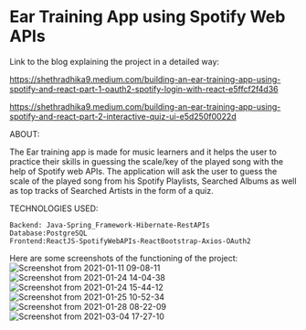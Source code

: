 # Ear Training App using Spotify Web APIs

Link to the blog explaining the project in a detailed way:

https://shethradhika9.medium.com/building-an-ear-training-app-using-spotify-and-react-part-1-oauth2-spotify-login-with-react-e5ffcf2f4d36

https://shethradhika9.medium.com/building-an-ear-training-app-using-spotify-and-react-part-2-interactive-quiz-ui-e5d250f0022d


ABOUT:


The Ear training app is made for music learners and it helps the user to practice their skills in guessing the scale/key of the played song with the help of Spotify web APIs. The application will ask the user to guess the scale of the played song from his Spotify Playlists, Searched Albums as well as top tracks of Searched Artists in the form of a quiz.

TECHNOLOGIES USED:

    Backend: Java-Spring_Framework-Hibernate-RestAPIs
    Database:PostgreSQL
    Frontend:ReactJS-SpotifyWebAPIs-ReactBootstrap-Axios-OAuth2
    
    
Here are some screenshots of the functioning of the project:
![Screenshot from 2021-01-11 09-08-11](https://user-images.githubusercontent.com/43770974/110728510-38112700-8243-11eb-8027-cb4f4fa7c3a6.png)
![Screenshot from 2021-01-24 14-04-38](https://user-images.githubusercontent.com/43770974/110728560-4f501480-8243-11eb-82b3-7a072b005af4.png)
![Screenshot from 2021-01-24 15-44-12](https://user-images.githubusercontent.com/43770974/110728572-57a84f80-8243-11eb-8dda-610426f19284.png)
![Screenshot from 2021-01-25 10-52-34](https://user-images.githubusercontent.com/43770974/110728583-5b3bd680-8243-11eb-84f0-95fe5b4bf376.png)
![Screenshot from 2021-01-28 08-22-09](https://user-images.githubusercontent.com/43770974/110728677-79093b80-8243-11eb-9227-d5c5c34e5dc3.png)
![Screenshot from 2021-03-04 17-27-10](https://user-images.githubusercontent.com/43770974/110728718-87575780-8243-11eb-9fad-4cd6e2f2c326.png)
